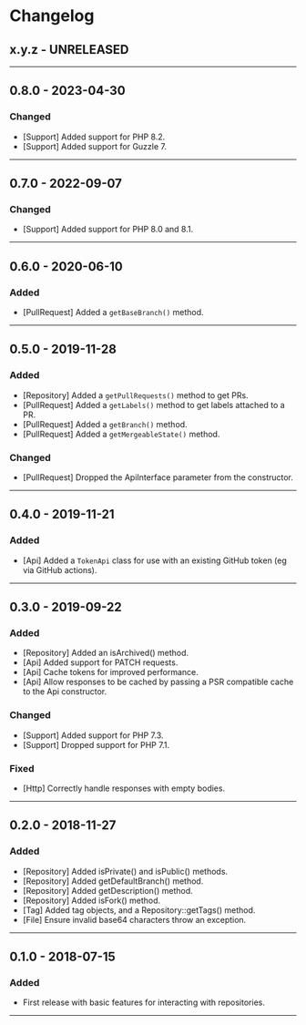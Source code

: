 # Changelog

## x.y.z - UNRELEASED

--------

## 0.8.0 - 2023-04-30

### Changed

* [Support] Added support for PHP 8.2.
* [Support] Added support for Guzzle 7.

--------

## 0.7.0 - 2022-09-07

### Changed

* [Support] Added support for PHP 8.0 and 8.1.

--------

## 0.6.0 - 2020-06-10

### Added

* [PullRequest] Added a `getBaseBranch()` method.

--------

## 0.5.0 - 2019-11-28

### Added

* [Repository] Added a `getPullRequests()` method to get PRs.
* [PullRequest] Added a `getLabels()` method to get labels attached to a PR.
* [PullRequest] Added a `getBranch()` method.
* [PullRequest] Added a `getMergeableState()` method.

### Changed

* [PullRequest] Dropped the ApiInterface parameter from the constructor.

--------

## 0.4.0 - 2019-11-21

### Added

* [Api] Added a `TokenApi` class for use with an existing GitHub token (eg via GitHub actions).

--------

## 0.3.0 - 2019-09-22

### Added

* [Repository] Added an isArchived() method.
* [Api] Added support for PATCH requests.
* [Api] Cache tokens for improved performance.
* [Api] Allow responses to be cached by passing a PSR compatible cache to the Api constructor.

### Changed

* [Support] Added support for PHP 7.3.
* [Support] Dropped support for PHP 7.1.

### Fixed

* [Http] Correctly handle responses with empty bodies.

--------

## 0.2.0 - 2018-11-27

### Added

* [Repository] Added isPrivate() and isPublic() methods.
* [Repository] Added getDefaultBranch() method.
* [Repository] Added getDescription() method.
* [Repository] Added isFork() method.
* [Tag] Added tag objects, and a Repository::getTags() method.
* [File] Ensure invalid base64 characters throw an exception.

--------

## 0.1.0 - 2018-07-15

### Added

* First release with basic features for interacting with repositories.

--------
